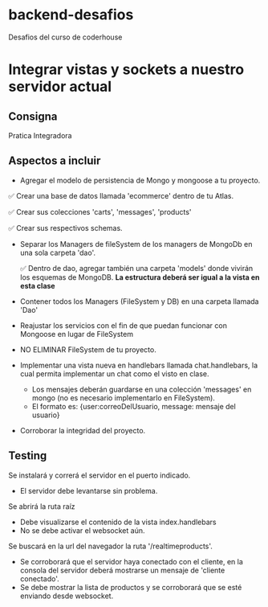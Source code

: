 # backend-desafios

Desafios del curso de coderhouse

# Integrar vistas y sockets a nuestro servidor actual

## Consigna

Pratica Integradora

## Aspectos a incluir

- Agregar el modelo de persistencia de Mongo y mongoose a tu proyecto.

✅ Crear una base de datos llamada 'ecommerce' dentro de tu Atlas.

✅ Crear sus colecciones 'carts', 'messages', 'products'

✅ Crear sus respectivos schemas.

- Separar los Managers de fileSystem de los managers de MongoDb en una sola carpeta 'dao'.

  ✅ Dentro de dao, agregar también una carpeta 'models' donde vivirán los esquemas de MongoDB.
  **La estructura deberá ser igual a la vista en esta clase**

- Contener todos los Managers (FileSystem y DB) en una carpeta llamada 'Dao'

- Reajustar los servicios con el fin de que puedan funcionar con Mongoose en lugar de FileSystem

- NO ELIMINAR FileSystem de tu proyecto.

- Implementar una vista nueva en handlebars llamada chat.handlebars, la cual permita implementar un chat como el visto en clase.

  - Los mensajes deberán guardarse en una colección 'messages' en mongo (no es necesario implementarlo en FileSystem).
  - El formato es: {user:correoDelUsuario, message: mensaje del usuario}

- Corroborar la integridad del proyecto.

## Testing

Se instalará y correrá el servidor en el puerto indicado.

- El servidor debe levantarse sin problema.

Se abrirá la ruta raíz

- Debe visualizarse el contenido de la vista index.handlebars
- No se debe activar el websocket aún.

Se buscará en la url del navegador la ruta '/realtimeproducts'.

- Se corroborará que el servidor haya conectado con el cliente, en la consola del servidor deberá mostrarse un mensaje de 'cliente conectado'.
- Se debe mostrar la lista de productos y se corroborará que se esté enviando desde websocket.
